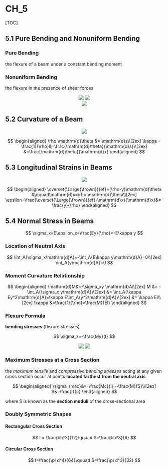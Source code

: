 # CH_5

[TOC]

## 5.1 Pure Bending and Nonuniform Bending

### Pure Bending

the flexure of a beam under a constant bending moment

### Nonuniform Bending

the flexure in the presence of shear forces

<div align = center>
    <img src = "./assets/Ch_5_figure_1.png"> <img src = "./assets/Ch_5_figure_2.png">
</div>
<div align = center>
    <img src = "./assets/Ch_5_figure_3.png">
</div>


## 5.2 Curvature of a Beam

<div align =center><img src = "./assets/Ch_5_figure_4.png"></div>

$$
\begin{aligned}
    \rho \mathrm{d}\theta &= \mathrm{d}s\\[2ex]
    \kappa = \frac{1}{\rho}&=\frac{\mathrm{d}\theta}{\mathrm{d}s}\\[2ex]
    &=\frac{\mathrm{d}\theta}{\mathrm{d}x}
\end{aligned}
$$

## 5.3 Longitudinal Strains in Beams

<div align = center><img src = "./assets/Ch_5_figure_5.png"></div>

$$
\begin{aligned}
    \overset{\Large{\frown}}{ef}=(\rho-y)\mathrm{d}\theta &\qquad\mathrm{d}x=\rho \mathrm{d}\theta\\[2ex]
    \epsilon=\frac{\overset{\Large{\frown}}{ef}-\mathrm{d}x}{\mathrm{d}x}&=-\frac{y}{\rho}
\end{aligned}
$$

## 5.4 Normal Stress in Beams

$$
\sigma_x=E\epsilon_x=\frac{Ey}{\rho}=-E\kappa y
$$

### Location of Neutral Axis

$$
    \int_A{\sigma_x\mathrm{d}A}=-\int_A{E\kappa y\mathrm{d}A}=0\\[2ex]
    \int_A{y\mathrm{d}A}=0
$$

### Moment Curvature Relationship

$$
\begin{aligned}
    \mathrm{d}M&=-\sigma_xy \mathrm{d}A\\[2ex]
    M &= -\int_A{\sigma_x y\mathrm{d}A}\\[2ex]
      &= \int_A{\kappa Ey^2\mathrm{d}A}=\kappa E\int_A{y^2\mathrm{d}A}\\[2ex]
      &= \kappa EI\\[2ex]
    \kappa &=\frac{1}{\rho}=\frac{M}{EI}
\end{aligned}
$$

### Flexure Formula

**bending stresses** (flexure stresses)

$$
\sigma_x=-\frac{My}{I}
$$

<div align = center>
    <img src = "./assets/Ch_5_figure_6.png">
    <img src = "./assets/Ch_5_figure_7.png">
</div>

### Maximum Stresses at a Cross Section

the *maximum tensile* and *compressive bending stresses* acting at any given cross section occur at points **located farthest from the neutral axis**

$$
\begin{aligned}
    \sigma_{max}&=-\frac{Mc}{I}=-\frac{M}{S}\\[2ex]
    S&=\frac{I}{c}
\end{aligned}
$$

where S is known as the **section moduli** of the cross-sectional area

### Doubly Symmetric Shapes

#### Rectangular Cross Section

$$
I = \frac{bh^3}{12}\qquad S=\frac{bh^3}{6}
$$

#### Circular Cross Section

$$
I=\frac{\pi d^4}{64}\qquad S=\frac{\pi d^3}{32}
$$